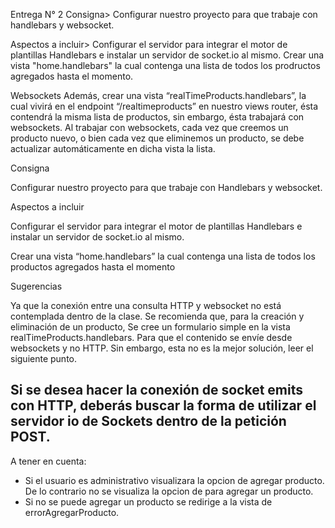 Entrega N° 2
Consigna> Configurar nuestro proyecto para que trabaje con handlebars y websocket. 

Aspectos a incluir> 
Configurar el servidor para integrar el motor de plantillas Handlebars e instalar un servidor de socket.io al mismo. 
Crear una vista "home.handlebars" la cual contenga una lista de todos los prodructos agregados hasta el momento. 

Websockets
Además, crear una vista “realTimeProducts.handlebars”, la cual vivirá en el endpoint “/realtimeproducts” en nuestro views router, ésta contendrá la misma lista de productos, sin embargo, ésta trabajará con websockets.
Al trabajar con websockets, cada vez que creemos un producto nuevo, o bien cada vez que eliminemos un producto, se debe actualizar automáticamente en dicha vista la lista.


Consigna

Configurar nuestro proyecto para que trabaje con Handlebars y websocket.

Aspectos a incluir

Configurar el servidor para integrar el motor de plantillas Handlebars e instalar un servidor de socket.io al mismo.

Crear una vista “home.handlebars” la cual contenga una lista de todos los productos agregados hasta el momento

Sugerencias

Ya que la conexión entre una consulta HTTP y websocket no está contemplada dentro de la clase. Se recomienda que, para la creación y eliminación de un producto, Se cree un formulario simple en la vista realTimeProducts.handlebars. Para que el contenido se envíe desde websockets y no HTTP. Sin embargo, esta no es la mejor solución, leer el siguiente punto.

Si se desea hacer la conexión de socket emits con HTTP, deberás buscar la forma de utilizar el servidor io de Sockets dentro de la petición POST. 
----
A tener en cuenta:
* Si el usuario es administrativo visualizara la opcion de agregar producto. De lo contrario no se visualiza la opcion de para agregar un producto. 
* Si no se puede agregar un producto se redirige a la vista de errorAgregarProducto.
